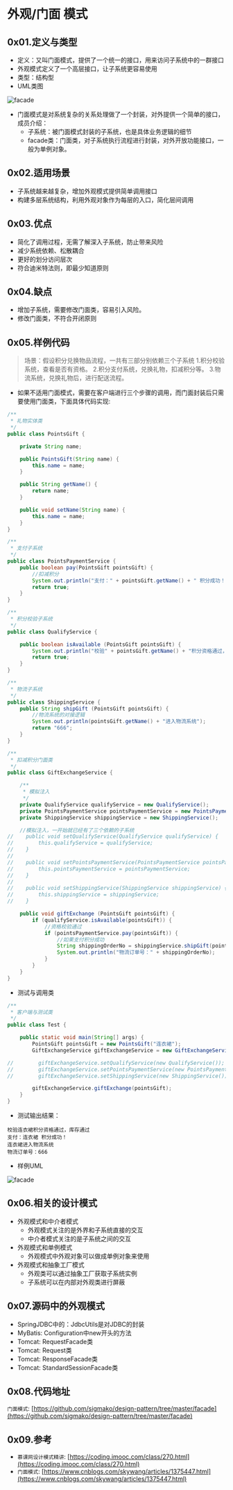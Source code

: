 # 外观/门面 模式

## 0x01.定义与类型

- 定义：又叫门面模式，提供了一个统一的接口，用来访问子系统中的一群接口
- 外观模式定义了一个高层接口，让子系统更容易使用
- 类型：结构型
- UML类图

![facade](./images/facade.png)

- 门面模式是对系统复杂的关系处理做了一个封装，对外提供一个简单的接口，成员介绍：
  - 子系统：被门面模式封装的子系统，也是具体业务逻辑的细节
  - facade类：门面类，对子系统执行流程进行封装，对外开放功能接口，一般为单例对象。

## 0x02.适用场景

- 子系统越来越复杂，增加外观模式提供简单调用接口
- 构建多层系统结构，利用外观对象作为每层的入口，简化层间调用

## 0x03.优点

- 简化了调用过程，无需了解深入子系统，防止带来风险
- 减少系统依赖、松散耦合
- 更好的划分访问层次
- 符合迪米特法则，即最少知道原则

## 0x04.缺点

- 增加子系统，需要修改门面类，容易引入风险。
- 修改门面类，不符合开闭原则

## 0x05.样例代码

> 场景：假设积分兑换物品流程，一共有三部分别依赖三个子系统
> 1.积分校验系统，查看是否有资格。
> 2.积分支付系统，兑换礼物，扣减积分等。
> 3.物流系统，兑换礼物后，进行配送流程。

- 如果不适用门面模式，需要在客户端进行三个步骤的调用，而门面封装后只需要使用门面类，下面具体代码实现:

```java
/**
 * 礼物实体类
 */
public class PointsGift {

    private String name;

    public PointsGift(String name) {
        this.name = name;
    }

    public String getName() {
        return name;
    }

    public void setName(String name) {
        this.name = name;
    }
}

/**
 * 支付子系统
 */
public class PointsPaymentService {
    public boolean pay(PointsGift pointsGift) {
        //扣减积分
        System.out.println("支付：" + pointsGift.getName() + " 积分成功！");
        return true;
    }
}

/**
 * 积分校验子系统
 */
public class QualifyService {

    public boolean isAvailable (PointsGift pointsGift) {
        System.out.println("校验" + pointsGift.getName() + "积分资格通过，库存通过");
        return true;
    }
}

/**
 * 物流子系统
 */
public class ShippingService {
    public String shipGift (PointsGift pointsGift) {
        //物流系统的对接逻辑
        System.out.println(pointsGift.getName() + "进入物流系统");
        return "666";
    }
}

/**
 * 扣减积分门面类
 */
public class GiftExchangeService {

    /**
     * 模拟注入
     */
    private QualifyService qualifyService = new QualifyService();
    private PointsPaymentService pointsPaymentService = new PointsPaymentService();
    private ShippingService shippingService = new ShippingService();

    //模拟注入，一开始就已经有了三个依赖的子系统
//    public void setQualifyService(QualifyService qualifyService) {
//        this.qualifyService = qualifyService;
//    }
//
//    public void setPointsPaymentService(PointsPaymentService pointsPaymentService) {
//        this.pointsPaymentService = pointsPaymentService;
//    }
//
//    public void setShippingService(ShippingService shippingService) {
//        this.shippingService = shippingService;
//    }

    public void giftExchange (PointsGift pointsGift) {
        if (qualifyService.isAvailable(pointsGift)) {
            //资格校验通过
            if (pointsPaymentService.pay(pointsGift)) {
                //如果支付积分成功
                String shippingOrderNo = shippingService.shipGift(pointsGift);
                System.out.println("物流订单号：" + shippingOrderNo);
            }
        }
    }
}
```

- 测试与调用类

```java
/**
 * 客户端与测试类
 */
public class Test {

    public static void main(String[] args) {
        PointsGift pointsGift = new PointsGift("连衣裙");
        GiftExchangeService giftExchangeService = new GiftExchangeService();

//        giftExchangeService.setQualifyService(new QualifyService());
//        giftExchangeService.setPointsPaymentService(new PointsPaymentService());
//        giftExchangeService.setShippingService(new ShippingService());

        giftExchangeService.giftExchange(pointsGift);
    }
}
```

- 测试输出结果：

```log
校验连衣裙积分资格通过，库存通过
支付：连衣裙 积分成功！
连衣裙进入物流系统
物流订单号：666
```

- 样例UML

![facade](./images/facade1.png)

## 0x06.相关的设计模式

- 外观模式和中介者模式
  - 外观模式关注的是外界和子系统直接的交互
  - 中介者模式关注的是子系统之间的交互
- 外观模式和单例模式
  - 外观模式中外观对象可以做成单例对象来使用
- 外观模式和抽象工厂模式
  - 外观类可以通过抽象工厂获取子系统实例
  - 子系统可以在内部对外观类进行屏蔽

## 0x07.源码中的外观模式

- SpringJDBC中的：JdbcUtils是对JDBC的封装
- MyBatis: Configuration中new开头的方法
- Tomcat: RequestFacade类
- Tomcat: Request类
- Tomcat: ResponseFacade类
- Tomcat: StandardSessionFacade类

## 0x08.代码地址

`门面模式`: [https://github.com/sigmako/design-pattern/tree/master/facade](https://github.com/sigmako/design-pattern/tree/master/facade)

## 0x09.参考

- `慕课网设计模式精讲`: [https://coding.imooc.com/class/270.html](https://coding.imooc.com/class/270.html)
- `门面模式`: [https://www.cnblogs.com/skywang/articles/1375447.html](https://www.cnblogs.com/skywang/articles/1375447.html)
